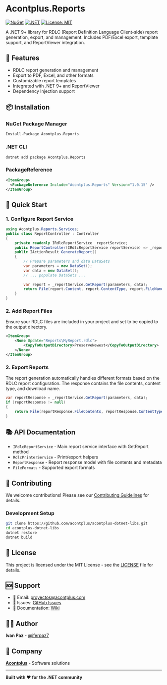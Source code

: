 # Acontplus.Reports

[![NuGet](https://img.shields.io/nuget/v/Acontplus.Reports.svg)](https://www.nuget.org/packages/Acontplus.Reports)
[![.NET](https://img.shields.io/badge/.NET-9.0-blue.svg)](https://dotnet.microsoft.com/download/dotnet/9.0)
[![License: MIT](https://img.shields.io/badge/License-MIT-yellow.svg)](https://opensource.org/licenses/MIT)

A .NET 9+ library for RDLC (Report Definition Language Client-side) report generation, export, and management. Includes PDF/Excel export, template support, and ReportViewer integration.

## 🚀 Features

- RDLC report generation and management
- Export to PDF, Excel, and other formats
- Customizable report templates
- Integrated with .NET 9+ and ReportViewer
- Dependency Injection support

## 📦 Installation

### NuGet Package Manager
```bash
Install-Package Acontplus.Reports
```

### .NET CLI
```bash
dotnet add package Acontplus.Reports
```

### PackageReference
```xml
<ItemGroup>
  <PackageReference Include="Acontplus.Reports" Version="1.0.15" />
</ItemGroup>
```

## 🎯 Quick Start

### 1. Configure Report Service
```csharp
using Acontplus.Reports.Services;
public class ReportController : Controller
{
    private readonly IRdlcReportService _reportService;
    public ReportController(IRdlcReportService reportService) => _reportService = reportService;
    public IActionResult GenerateReport()
    {
        // Prepare parameters and data DataSets
        var parameters = new DataSet();
        var data = new DataSet();
        // ... populate DataSets ...
        
        var report = _reportService.GetReport(parameters, data);
        return File(report.Content, report.ContentType, report.FileName);
    }
}
```

### 2. Add Report Files
Ensure your RDLC files are included in your project and set to be copied to the output directory.
```xml
<ItemGroup>
    <None Update="Reports\MyReport.rdlc">
        <CopyToOutputDirectory>PreserveNewest</CopyToOutputDirectory>
    </None>
</ItemGroup>
```

### 2. Export Reports
The report generation automatically handles different formats based on the RDLC report configuration. The response contains the file contents, content type, and download name.

```csharp
var reportResponse = _reportService.GetReport(parameters, data);
if (reportResponse != null)
{
    return File(reportResponse.FileContents, reportResponse.ContentType, reportResponse.FileDownloadName);
}
```

## 📚 API Documentation

- `IRdlcReportService` - Main report service interface with GetReport method
- `RdlcPrinterService` - Print/export helpers
- `ReportResponse` - Report response model with file contents and metadata
- `FileFormats` - Supported export formats

## 🤝 Contributing

We welcome contributions! Please see our [Contributing Guidelines](CONTRIBUTING.md) for details.

### Development Setup
```bash
git clone https://github.com/acontplus/acontplus-dotnet-libs.git
cd acontplus-dotnet-libs
dotnet restore
dotnet build
```

## 📄 License

This project is licensed under the MIT License - see the [LICENSE](LICENSE) file for details.

## 🆘 Support

- 📧 Email: proyectos@acontplus.com
- 🐛 Issues: [GitHub Issues](https://github.com/acontplus/acontplus-dotnet-libs/issues)
- 📖 Documentation: [Wiki](https://github.com/acontplus/acontplus-dotnet-libs/wiki)

## 👨‍💻 Author

**Ivan Paz** - [@iferpaz7](https://linktr.ee/iferpaz7)

## 🏢 Company

**[Acontplus](https://www.acontplus.com)** - Software solutions

---

**Built with ❤️ for the .NET community**
